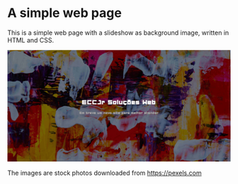 # A simple web page

This is a simple web page with a slideshow as background image, written in HTML and CSS.

![](preview.png)

The images are stock photos downloaded from https://pexels.com
